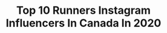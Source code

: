 ---
title: Top 10 Runners Instagram Influencers In Canada In 2020
description: >-
  Find top runners Instagram influencers in Canada in 2020. Most popular hashtags: #running #runnersofinstagram #hikingadventures.
platform: Instagram
hits: 65
text_top: Analyze the best Instagram profiles on inBeat.
text_bottom: Our platform aggregates 65 Instagram influencers like this in Canada for you to pitch.
profiles:
  - username: "serenityroselawlor"
    fullname: >-
      𝐒𝐄𝐑𝐄𝐍𝐈𝐓𝐘-𝐑𝐎𝐒𝐄
    bio: >-
      ᴏᴋᴀɴᴀɢᴀɴ ʀᴇɢɪᴏɴ BC hiker | Trail runner | Outdoor Enthusiast🏔🏕 25 | Nurse ≪ Hike.Explore.Inspire. Website ↴
    location: "Canada"
    followers: 30370
    engagement: 676
    commentsToLikes: 0.022202
    id: ck5higjmyde7d0i11mm7fwsr8
    verified: false
    hashtags: "#thompsonokanagan, #roamtheplanet, #photography, #explorecanada"
  - username: "kittsen"
    fullname: >-
      Laura McGuire
    bio: >-
      Flight Attendant ✈️ Dog mom 🐶 Marathon runner 🏃‍♀️ #teamrunr #runr @runr_uk Lash Addict: use KITTSEN15 for discount on lashes @sillygeorgestore
    location: "Canada"
    followers: 58070
    engagement: 233
    commentsToLikes: 0.042548
    id: ck0w5f56b3cek0i19mm6ek3xc
    verified: false
    hashtags: "#flightattendant, #germanshepherd, #teamflyswoop, #flyswoop"
  - username: "runthesix"
    fullname: >-
      Jonathan
    bio: >-
      Husband. Dad. Ultramarathoner 📍: Toronto 🎙: @thelongeststride 🖤: @runnersofthesix 👟: @sauconycanada ⌚️: @garminfitness 🏃🏻: @unleashedrunning
    location: "Canada"
    followers: 14833
    engagement: 552
    commentsToLikes: 0.049782
    id: ck6ua0bbo0qjh0j71fkiszdjm
    verified: false
    hashtags: "#runwithsix, #sponsored, #ad, #newgearday"
  - username: "warfest_trailrunner"
    fullname: >-
      Marie-Eve Trottier
    bio: >-
      Ultra trail runner MSc. 🤓 Social science geek 🤓 Next race 125km Supporting my runs 💚 @gringosrunningclub @iamrunbox @endurapparel 🇨🇦 Ville de Québec
    location: "Canada"
    followers: 10497
    engagement: 820
    commentsToLikes: 0.034921
    id: ck9worx426clf0j78p7pctidp
    verified: false
    hashtags: "#repost, #courseapied, #courircourir, #24hgringos"
  - username: "twofeetwillrun"
    fullname: >-
      San • da 🌘🧿| YVR 🌲🌊🏔
    bio: >-
      #Runner | Hiking | Strength Training Half Marathons x 11 | PR: 01:52:45 @teamtiux ambassador 👉🏽 Discount code TWOFEET20 for 20% off Team @OasisCanada
    location: "Canada"
    followers: 3379
    engagement: 1831
    commentsToLikes: 0.043021
    id: ck8t578k9919k0j78bld2wdmd
    verified: false
    hashtags: "#fbf, #tgif, #runnersofinstagram, #instatravel"
  - username: "jeph.runs.wincity"
    fullname: >-
      Jeph Maags
    bio: >-
      Runner and Coach Garmin Ambassador Aftershokz Shokzstar M/M Alpha Next 42.2 ➡️ 🤷🏻‍♂️ Next Race ➡️ 🤷🏻‍♂️🤷🏻‍♂️
    location: "Canada"
    followers: 4302
    engagement: 717
    commentsToLikes: 0.116709
    id: ck1351582z62o0i19iuy0ld3h
    verified: false
    hashtags: "#saucony, #marathon, #shokzsquadcan, #runplanet"
  - username: "luciastafford7"
    fullname: >-
      Lucia Stafford 🍫
    bio: >-
      Everything's funner with a runner 🍩🏃💨👋 New Balance Canada U of T TF&XC - Civil Engineering
    location: "Canada"
    followers: 2202
    engagement: 2377
    commentsToLikes: 0.023747
    id: ck6u9ytnx0h050j7190n2ii17
    verified: false
    hashtags: "#blackouttuesday"
  - username: "mr.rodfitness"
    fullname: >-
      Mr. RodFitness
    bio: >-
      Runner | Adventurer | Traveller 2020⬇️ Berlin Virtual Run London Virtual Marathon Live a life you’ll remember...
    location: "Canada"
    followers: 4015
    engagement: 1217
    commentsToLikes: 0.043677
    id: ck8tdad8z2jod0j78euufxsdm
    verified: false
    hashtags: "#runday, #paddleboarder, #wearetravelgays, #cyclistlife"
  - username: "maddison.noel"
    fullname: >-
      MADDISON | Adventure & Fitness
    bio: >-
      Mountains | Squats | & Snacks ↟ Wannabe runner ↟ Expert coffee drinker Travel with Me ↓
    location: "Canada"
    followers: 112498
    engagement: 541
    commentsToLikes: 0.015390
    id: ck15pveawztko0i19qnk287xo
    verified: false
    hashtags: "#running, #normalizenormalbodies, #bodypositive, #trailrunning"
  - username: "jacqueline_p_chapman"
    fullname: >-
      Jacqueline Chapman
    bio: >-
      Sharing what moves me Mom 👦🏻👧🏻👧🏻 💪🏼 @Lagreeyyc Instructor ➰ @rush_athletics athlete JAC10 🚴🏻‍♀️ @onepeloton addict 🏃🏻‍♀️ #runner HM 1:31, 10k 41min
    location: "Canada"
    followers: 5812
    engagement: 833
    commentsToLikes: 0.174912
    id: ck9wdjwrefzda0j78kc11xmmw
    verified: false
    hashtags: "#lowimpactworkout, #groupfitnessclasses, #corestabilitytraining, #lagreemethod"
---